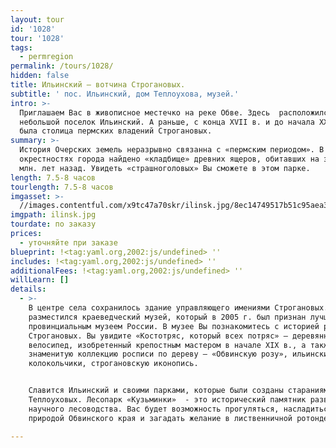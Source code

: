 ```yaml
---
layout: tour
id: '1028'
tour: '1028'
tags:
  - permregion
permalink: /tours/1028/
hidden: false
title: Ильинский – вотчина Строгановых.
subtitle: ' пос. Ильинский, дом Теплоухова, музей.'
intro: >-
  Приглашаем Вас в живописное местечко на реке Обве. Здесь  расположился
  небольшой поселок Ильинский. А раньше, с конца XVII в. и до начала XX в., это
  была столица пермских владений Строгановых.
summary: >-
  История Очерских земель неразрывно связанна с «пермским периодом». В
  окрестностях города найдено «кладбище» древних ящеров, обитавших на земле 230
  млн. лет назад. Увидеть «страшноголовых» Вы сможете в этом парке.
length: 7.5-8 часов
tourlength: 7.5-8 часов
imgasset: >-
  //images.contentful.com/x9tc47a70skr/ilinsk.jpg/8ec14749517b51c95aea318f6756bf44/ilinsk.jpg
imgpath: ilinsk.jpg
tourdate: по заказу
prices:
  - уточняйте при заказе
blueprint: !<tag:yaml.org,2002:js/undefined> ''
includes: !<tag:yaml.org,2002:js/undefined> ''
additionalFees: !<tag:yaml.org,2002:js/undefined> ''
willLearn: []
details:
  - >-
    В центре села сохранилось здание управляющего имениями Строгановых. Внутри
    разместился краеведческий музей, который в 2005 г. был признан лучшим
    провинциальным музеем России. В музее Вы познакомитесь с историей рода
    Строгановых. Вы увидите «Костотряс, который всех потряс» – деревянный
    велосипед, изобретенный крепостным мастером в начале XIX в., а также
    знаменитую коллекцию росписи по дереву — «Обвинскую розу», ильинские
    колокольчики, строгановскую иконопись. 


    Славится Ильинский и своими парками, которые были созданы стараниями семьи
    Теплоуховых. Лесопарк «Кузьминки»  - это исторический памятник развития
    научного лесоводства. Вас будет возможность прогуляться, насладиться
    природой Обвинского края и загадать желание в лиственничной ротонде. 

---
```

